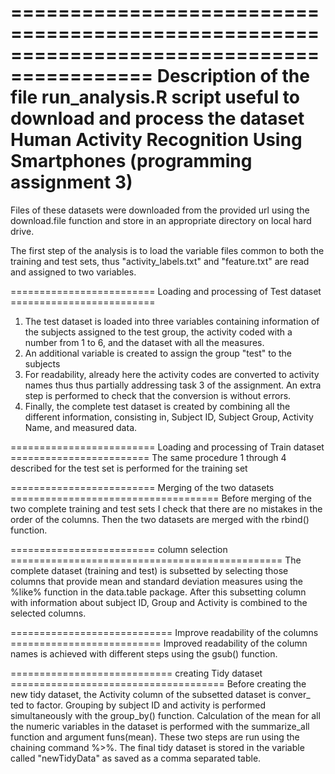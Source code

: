 ==========================================================================================
Description of the file run_analysis.R script useful to download and process the dataset 
Human Activity Recognition Using Smartphones (programming assignment 3)
==========================================================================================
Files of these datasets were downloaded from the provided url using the download.file 
function and store in an appropriate directory on local hard drive.

The first step of the analysis is to load the variable files common to both the training 
and test sets, thus "activity_labels.txt" and "feature.txt" are read and assigned to two 
variables.

========================= Loading and processing of Test dataset =========================
1. The test dataset is loaded into three variables containing information of the subjects 
assigned to the test group, the activity coded with a number from 1 to 6, and the dataset
with all the measures.
2. An additional variable is created to assign the group "test" to the subjects
3. For readability, already here the activity codes are converted to activity names thus 
thus partially addressing task 3 of the assignment. An extra step is performed to check 
that the conversion is without errors.
4. Finally, the complete test dataset is created by combining all the different information,
consisting in, Subject ID, Subject Group, Activity Name, and measured data.

========================= Loading and processing of Train dataset ========================
The same procedure 1 through 4 described for the test set is performed for the training set

========================= Merging of the two datasets ====================================
Before merging of the two complete training and test sets I check that there are no mistakes
in the order of the columns. Then the two datasets are merged with the rbind() function.

========================= column selection ===============================================
The complete dataset (training and test) is subsetted by selecting those columns that provide
mean and standard deviation measures using the %like% function in the data.table package.
After this subsetting column with information about subject ID, Group and Activity is 
combined to the selected columns.

============================ Improve readability of the columns ==========================
Improved readability of the column names is achieved with different steps using the gsub()
function.

============================ creating Tidy dataset =====================================
Before creating the new tidy dataset, the Activity column of the subsetted dataset is conver_
ted to factor.
Grouping by subject ID and activity is performed simultaneously with the group_by() function.
Calculation of the mean for all the numeric variables in the dataset is performed with the 
summarize_all function and argument funs(mean). These two steps are run using the chaining 
command %>%.
The final tidy dataset is stored in the variable called "newTidyData" as saved as a comma
separated table.



